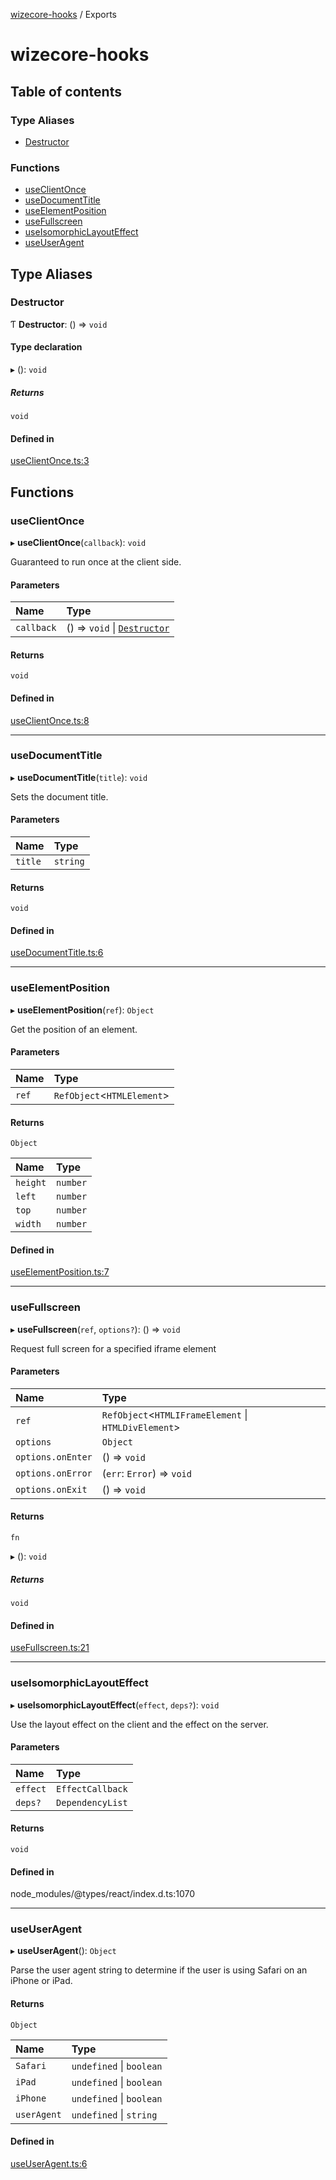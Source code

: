 [wizecore-hooks](README.md) / Exports

# wizecore-hooks

## Table of contents

### Type Aliases

- [Destructor](#destructor)

### Functions

- [useClientOnce](#useclientonce)
- [useDocumentTitle](#usedocumenttitle)
- [useElementPosition](#useelementposition)
- [useFullscreen](#usefullscreen)
- [useIsomorphicLayoutEffect](#useisomorphiclayouteffect)
- [useUserAgent](#useuseragent)

## Type Aliases

### Destructor

Ƭ **Destructor**: () => `void`

#### Type declaration

▸ (): `void`

##### Returns

`void`

#### Defined in

[useClientOnce.ts:3](https://github.com/wizecore/wizecore-hooks/blob/7149a23/useClientOnce.ts#L3)

## Functions

### useClientOnce

▸ **useClientOnce**(`callback`): `void`

Guaranteed to run once at the client side.

#### Parameters

| Name | Type |
| :------ | :------ |
| `callback` | () => `void` \| [`Destructor`](#destructor) |

#### Returns

`void`

#### Defined in

[useClientOnce.ts:8](https://github.com/wizecore/wizecore-hooks/blob/7149a23/useClientOnce.ts#L8)

___

### useDocumentTitle

▸ **useDocumentTitle**(`title`): `void`

Sets the document title.

#### Parameters

| Name | Type |
| :------ | :------ |
| `title` | `string` |

#### Returns

`void`

#### Defined in

[useDocumentTitle.ts:6](https://github.com/wizecore/wizecore-hooks/blob/7149a23/useDocumentTitle.ts#L6)

___

### useElementPosition

▸ **useElementPosition**(`ref`): `Object`

Get the position of an element.

#### Parameters

| Name | Type |
| :------ | :------ |
| `ref` | `RefObject`<`HTMLElement`\> |

#### Returns

`Object`

| Name | Type |
| :------ | :------ |
| `height` | `number` |
| `left` | `number` |
| `top` | `number` |
| `width` | `number` |

#### Defined in

[useElementPosition.ts:7](https://github.com/wizecore/wizecore-hooks/blob/7149a23/useElementPosition.ts#L7)

___

### useFullscreen

▸ **useFullscreen**(`ref`, `options?`): () => `void`

Request full screen for a specified iframe element

#### Parameters

| Name | Type |
| :------ | :------ |
| `ref` | `RefObject`<`HTMLIFrameElement` \| `HTMLDivElement`\> |
| `options` | `Object` |
| `options.onEnter` | () => `void` |
| `options.onError` | (`err`: `Error`) => `void` |
| `options.onExit` | () => `void` |

#### Returns

`fn`

▸ (): `void`

##### Returns

`void`

#### Defined in

[useFullscreen.ts:21](https://github.com/wizecore/wizecore-hooks/blob/7149a23/useFullscreen.ts#L21)

___

### useIsomorphicLayoutEffect

▸ **useIsomorphicLayoutEffect**(`effect`, `deps?`): `void`

Use the layout effect on the client and the effect on the server.

#### Parameters

| Name | Type |
| :------ | :------ |
| `effect` | `EffectCallback` |
| `deps?` | `DependencyList` |

#### Returns

`void`

#### Defined in

node_modules/@types/react/index.d.ts:1070

___

### useUserAgent

▸ **useUserAgent**(): `Object`

Parse the user agent string to determine if the user is using Safari on an iPhone or iPad.

#### Returns

`Object`

| Name | Type |
| :------ | :------ |
| `Safari` | `undefined` \| `boolean` |
| `iPad` | `undefined` \| `boolean` |
| `iPhone` | `undefined` \| `boolean` |
| `userAgent` | `undefined` \| `string` |

#### Defined in

[useUserAgent.ts:6](https://github.com/wizecore/wizecore-hooks/blob/7149a23/useUserAgent.ts#L6)
